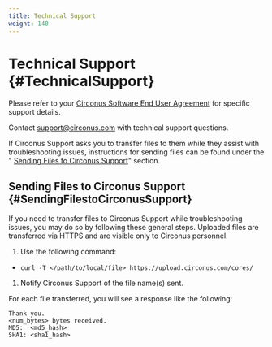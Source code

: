 ```yaml
---
title: Technical Support
weight: 140
---
```


# Technical Support {#TechnicalSupport}
Please refer to your [Circonus Software End User Agreement](https://login.circonus.com/terms) for specific support details.

Contact support@circonus.com with technical support questions.

If Circonus Support asks you to transfer files to them while they assist with troubleshooting issues, instructions for sending files can be found under the "
[Sending Files to Circonus Support](/SendingFilestoCirconusSupport)" section.

## Sending Files to Circonus Support {#SendingFilestoCirconusSupport}
If you need to transfer files to Circonus Support while troubleshooting issues, you may do so by following these general steps.  Uploaded files are transferred via HTTPS and are visible only to Circonus personnel.

 1. Use the following command:
  * `curl -T </path/to/local/file> https://upload.circonus.com/cores/`
 1. Notify Circonus Support of the file name(s) sent.

For each file transferred, you will see a response like the following:
```
Thank you.
<num_bytes> bytes received.
MD5:  <md5_hash>
SHA1: <sha1_hash>
```
